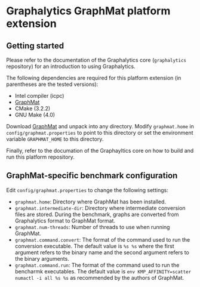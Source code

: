 # Graphalytics GraphMat platform extension


## Getting started

Please refer to the documentation of the Graphalytics core (`graphalytics` repository) for an introduction to using Graphalytics.

The following dependencies are required for this platform extension (in parentheses are the tested versions):

* Intel compiler (icpc)
* [GraphMat](https://github.com/narayanan2004/GraphMat/)
* CMake (3.2.2)
* GNU Make (4.0)

Download [GraphMat](https://github.com/narayanan2004/GraphMat/) and unpack into any directory. Modify `graphmat.home` in `config/graphmat.properties` to point to this directory or set the environment variable `GRAPHMAT_HOME` to this directory.

Finally, refer to the documation of the Graphayltics core on how to build and run this platform repository.


## GraphMat-specific benchmark configuration

Edit `config/graphmat.properties` to change the following settings:

- `graphmat.home`: Directory where GraphMat has been installed.
- `graphmat.intermediate-dir`:  Directory where intermediate conversion files are stored. During the benchmark, graphs are converted from Graphalytics format to GraphMat format.
- `graphmat.num-threads`: Number of threads to use when running GraphMat.
- `graphmat.command.convert`: The format of the command used to run the conversion executable. The default value is `%s %s` where the first argument refers to the binary name and the second argument refers to the binary arguments.
- `graphmat.command.run`: The format of the command used to run the bencharmk executables. The default value is `env KMP_AFFINITY=scatter numactl -i all %s %s` as recommended by the authors of GraphMat.

